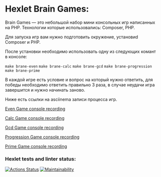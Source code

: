 # Hexlet Brain Games:

Brain Games — это небольшой набор мини консольных игр написанных на PHP.
Технологии которые использовались: Composer, PHP.

Для запуска игр вам нужно подготовить окружение, установиd Composer и PHP.

После установки необходимо использовать одну из следующих комант в консоле:

`make brane-even`
`make brane-calc`
`make brane-gcd`
`make brane-progression`
`make brane-prime`

В каждой игре есть условие и вопрос на который нужно ответить, для победы необходимо ответить правильно 3 раза, в случае неудачи игра завершится и нужно начинать заново.

Ниже есть ссылки на asciinema записи процесса игр.

[Even Game console recording](https://asciinema.org/a/Tg9xvANL2yIMYRt5MTr0PFrFj)

[Calc Game console recording](https://asciinema.org/a/oHEFISIe5x4lDba9IV1wWser7)

[Gcd Game console recording](https://asciinema.org/a/YD33f87dkI770PZIhPLDAPUlv)

[Progression Game console recording](https://asciinema.org/a/193yzdWW62xPmTYJVfzB3fAZ4)

[Prime Game console recording](https://asciinema.org/a/Ges4jJfz7qnq0LU39GMqQNX9J)

### Hexlet tests and linter status:
[![Actions Status](https://github.com/J-u-i-c-y/php-project-45/actions/workflows/hexlet-check.yml/badge.svg)](https://github.com/J-u-i-c-y/php-project-45/actions)
[![Maintainability](https://api.codeclimate.com/v1/badges/e78acbd132247bfe7f39/maintainability)](https://codeclimate.com/github/J-u-i-c-y/php-project-45/maintainability)